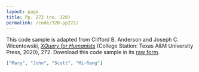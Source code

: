```yaml
---
layout: page
title: Pp. 272 (no. 320)
permalink: /code/320-pp272/
---
```


This code sample is adapted from Clifford B. Anderson and Joseph C. Wicentowski, 
[_XQuery for Humanists_](/) (College Station: Texas A&M University Press, 2020), 272. 
Download this code sample in its [raw form](/code/320-pp272/320-pp272.json).

```json
["Mary", "John", "Scott", "Mi-Rang"]
```  
